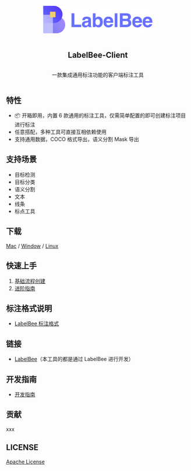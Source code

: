 
<div align="center">
<article style="display: flex; flex-direction: column; align-items: center; justify-content: center;">
    <p align="center"><img width="300" src="./src/assets/logo.svg" /></p>
    <h1 style="width: 100%; text-align: center;">LabelBee-Client</h1>
    <p>一款集成通用标注功能的客户端标注工具</p>
</article>
</div>

## 特性

- 📦 开箱即用，内置 6 款通用的标注工具，仅需简单配置的即可创建标注项目进行标注
- 任意搭配，多种工具可直接互相依赖使用
- 支持通用数据，COCO 格式导出，语义分割 Mask 导出

## 支持场景
 
- 目标检测
- 目标分类
- 语义分割
- 文本
- 线条
- 标点工具
## 下载

[Mac]() / [Window]() / [Linux]()


## 快速上手

1. [基础流程创建](./docs/README.md) 
2. [进阶指南](./docs/)

## 标注格式说明

- [LabelBee 标注格式](./docs/annotation/README.md)

## 链接

- [LabelBee]()（本工具的都是通过 LabelBee 进行开发）


## 开发指南

- [开发指南](./docs/develop/README.md)
## 贡献

xxx

## LICENSE

[Apache License](./LICENSE)
